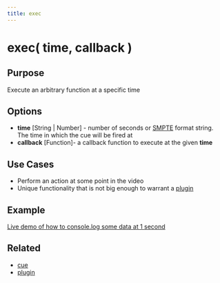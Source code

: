 ```yaml
---
title: exec
---
```

# exec( time, callback ) #

## Purpose ##

Execute an arbitrary function at a specific time

## Options ##

* **time** \[String | Number\] - number of seconds or [SMPTE](http://en.wikipedia.org/wiki/SMPTE_timecode) format string. The time in which the cue will be fired at
* **callback** \[Function\]- a callback function to execute at the given **time**

## Use Cases ##

* Perform an action at some point in the video
* Unique functionality that is not big enough to warrant a [plugin](/popcorn-docs/utility-methods/#plugin)

## Example ##

[Live demo of how to console.log some data at 1 second](http://jsfiddle.net/popcornjs/6SzsX/)

## Related ##

* [cue](#cue)
* [plugin](/popcorn-docs/utility-methods/#plugin)
